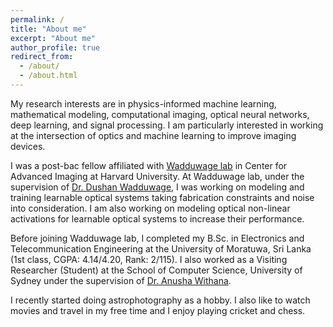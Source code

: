 ```yaml
---
permalink: /
title: "About me"
excerpt: "About me"
author_profile: true
redirect_from: 
  - /about/
  - /about.html
---
```


My research interests are in physics-informed machine learning, mathematical modeling, computational imaging, optical neural networks, deep learning, and signal processing. I am particularly interested in working at the intersection of optics and machine learning to improve imaging devices.

I was a post-bac fellow affiliated with [Wadduwage lab](https://www.wadduwagelab.com/) in Center for Advanced Imaging at Harvard University. At Wadduwage lab, under the supervision of [Dr. Dushan Wadduwage](https://centerforadvancedimaging.harvard.edu/people/dushan-wadduwage-phd), I was working on modeling and training learnable optical systems taking fabrication constraints and noise into consideration. I am also working on modeling optical non-linear activations for learnable optical systems to increase their performance. 

Before joining Wadduwage lab, I completed my B.Sc. in Electronics and Telecommunication Engineering at the University of Moratuwa, Sri Lanka (1st class, CGPA: 4.14/4.20, Rank: 2/115). I also worked as a Visiting Researcher (Student) at the School of Computer Science, University of Sydney under the supervision of [Dr. Anusha Withana](https://www.sydney.edu.au/engineering/about/our-people/academic-staff/anusha-withana.html). 

I recently started doing astrophotography as a hobby. I also like to watch movies and travel in my free time and I enjoy playing cricket and chess.
